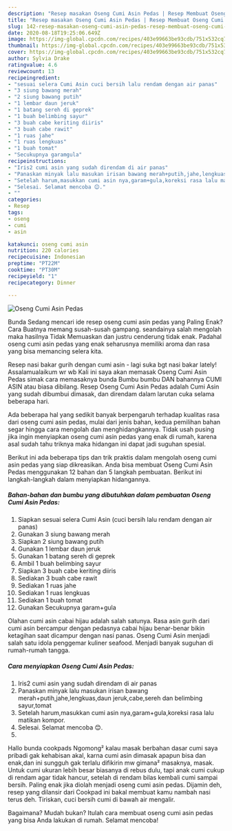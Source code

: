 ```yaml
---
description: "Resep masakan Oseng Cumi Asin Pedas | Resep Membuat Oseng Cumi Asin Pedas Yang Bisa Manjain Lidah"
title: "Resep masakan Oseng Cumi Asin Pedas | Resep Membuat Oseng Cumi Asin Pedas Yang Bisa Manjain Lidah"
slug: 142-resep-masakan-oseng-cumi-asin-pedas-resep-membuat-oseng-cumi-asin-pedas-yang-bisa-manjain-lidah
date: 2020-08-18T19:25:06.649Z
image: https://img-global.cpcdn.com/recipes/403e99663be93cdb/751x532cq70/oseng-cumi-asin-pedas-foto-resep-utama.jpg
thumbnail: https://img-global.cpcdn.com/recipes/403e99663be93cdb/751x532cq70/oseng-cumi-asin-pedas-foto-resep-utama.jpg
cover: https://img-global.cpcdn.com/recipes/403e99663be93cdb/751x532cq70/oseng-cumi-asin-pedas-foto-resep-utama.jpg
author: Sylvia Drake
ratingvalue: 4.6
reviewcount: 13
recipeingredient:
- "sesuai selera Cumi Asin cuci bersih lalu rendam dengan air panas"
- "3 siung bawang merah"
- "2 siung bawang putih"
- "1 lembar daun jeruk"
- "1 batang sereh di geprek"
- "1 buah belimbing sayur"
- "3 buah cabe keriting diiris"
- "3 buah cabe rawit"
- "1 ruas jahe"
- "1 ruas lengkuas"
- "1 buah tomat"
- "Secukupnya garamgula"
recipeinstructions:
- "Iris2 cumi asin yang sudah direndam di air panas"
- "Panaskan minyak lalu masukan irisan bawang merah+putih,jahe,lengkuas,daun jeruk,cabe,sereh dan belimbing sayur,tomat"
- "Setelah harum,masukkan cumi asin nya,garam+gula,koreksi rasa lalu matikan kompor."
- "Selesai. Selamat mencoba 😊."
- ""
categories:
- Resep
tags:
- oseng
- cumi
- asin

katakunci: oseng cumi asin 
nutrition: 220 calories
recipecuisine: Indonesian
preptime: "PT22M"
cooktime: "PT30M"
recipeyield: "1"
recipecategory: Dinner

---
```



![Oseng Cumi Asin Pedas](https://img-global.cpcdn.com/recipes/403e99663be93cdb/751x532cq70/oseng-cumi-asin-pedas-foto-resep-utama.jpg)

Bunda Sedang mencari ide resep oseng cumi asin pedas yang Paling Enak? Cara Buatnya memang susah-susah gampang. seandainya salah mengolah maka hasilnya Tidak Memuaskan dan justru cenderung tidak enak. Padahal oseng cumi asin pedas yang enak seharusnya memiliki aroma dan rasa yang bisa memancing selera kita.

Resep nasi bakar gurih dengan cumi asin - lagi suka bgt nasi bakar lately! Assalamualaikum wr wb Kali ini saya akan memasak Oseng Cumi Asin Pedas simak cara memasaknya bunda Bumbu bumbu DAN bahannya CUMI ASIN atau biasa dibilang. Resep Oseng Cumi Asin Pedas adalah Cumi Asin yang sudah dibumbui dimasak, dan direndam dalam larutan cuka selama beberapa hari.

Ada beberapa hal yang sedikit banyak berpengaruh terhadap kualitas rasa dari oseng cumi asin pedas, mulai dari jenis bahan, kedua pemilihan bahan segar hingga cara mengolah dan menghidangkannya. Tidak usah pusing jika ingin menyiapkan oseng cumi asin pedas yang enak di rumah, karena asal sudah tahu triknya maka hidangan ini dapat jadi suguhan spesial.


Berikut ini ada beberapa tips dan trik praktis dalam mengolah oseng cumi asin pedas yang siap dikreasikan. Anda bisa membuat Oseng Cumi Asin Pedas menggunakan 12 bahan dan 5 langkah pembuatan. Berikut ini langkah-langkah dalam menyiapkan hidangannya.

<!--inarticleads1-->

##### Bahan-bahan dan bumbu yang dibutuhkan dalam pembuatan Oseng Cumi Asin Pedas:

1. Siapkan sesuai selera Cumi Asin (cuci bersih lalu rendam dengan air panas)
1. Gunakan 3 siung bawang merah
1. Siapkan 2 siung bawang putih
1. Gunakan 1 lembar daun jeruk
1. Gunakan 1 batang sereh di geprek
1. Ambil 1 buah belimbing sayur
1. Siapkan 3 buah cabe keriting diiris
1. Sediakan 3 buah cabe rawit
1. Sediakan 1 ruas jahe
1. Sediakan 1 ruas lengkuas
1. Sediakan 1 buah tomat
1. Gunakan Secukupnya garam+gula


Olahan cumi asin cabai hijau adalah salah satunya. Rasa asin gurih dari cumi asin bercampur dengan pedasnya cabai hijau benar-benar bikin ketagihan saat dicampur dengan nasi panas. Oseng Cumi Asin menjadi salah satu idola penggemar kuliner seafood. Menjadi banyak suguhan di rumah-rumah tangga. 

<!--inarticleads2-->

##### Cara menyiapkan Oseng Cumi Asin Pedas:

1. Iris2 cumi asin yang sudah direndam di air panas
1. Panaskan minyak lalu masukan irisan bawang merah+putih,jahe,lengkuas,daun jeruk,cabe,sereh dan belimbing sayur,tomat
1. Setelah harum,masukkan cumi asin nya,garam+gula,koreksi rasa lalu matikan kompor.
1. Selesai. Selamat mencoba 😊.
1. 


Hallo bunda cookpads Ngomong² kalau masak berbahan dasar cumi saya pribadi gak kehabisan akal, karna cumi asin dimasak apapun bisa dan enak,dan ini sungguh gak terlalu difikirin mw gimana² masaknya, masak. Untuk cumi ukuran lebih besar biasanya di rebus dulu, tapi anak cumi cukup di rendam agar tidak hancur, setelah di rendam bilas kembali cumi sampai bersih. Paling enak jika diolah menjadi oseng cumi asin pedas. Dijamin deh, resep yang dilansir dari Cookpad ini bakal membuat kamu nambah nasi terus deh. Tiriskan, cuci bersih cumi di bawah air mengalir. 

Bagaimana? Mudah bukan? Itulah cara membuat oseng cumi asin pedas yang bisa Anda lakukan di rumah. Selamat mencoba!
